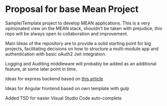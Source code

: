 Proposal for base Mean Project
==================================

Sample/Template project to develop MEAN applications. This is a very opinionated view on the MEAN stack, shouldn't be taken with prejudice, this repo will be always open to collaboration and improvement.

Main Ideas of the repository are to provide a solid starting point for big projects, facilitating decisions on how to structure a multi-module app and authentication with basic oAuth2 Jwt integration.

Logging and Auditing middleware will probably be added as an additional feature, at some later point in time.

Ideas for express backend based on [this article](https://www.airpair.com/mean-stack/posts/developers-moving-dotnet-to-mean)

Ideas for Angular frontend based on own template with gulp

Added TSD for easier Visual Studio Code auto-complete
